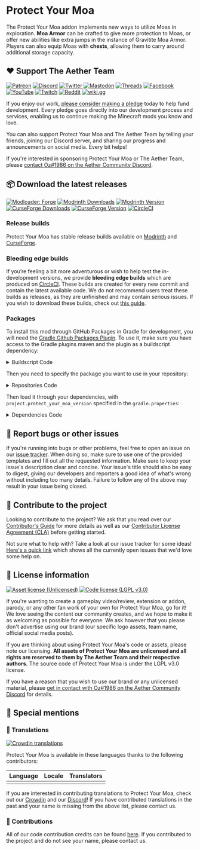 # Protect Your Moa

The Protect Your Moa addon implements new ways to utilize Moas in exploration. **Moa Armor** can be crafted to give more protection to Moas, or offer new abilities like extra jumps in the instance of Gravitite Moa Armor. Players can also equip Moas with **chests**, allowing them to carry around additional storage capacity.

## :heart: Support The Aether Team

[![Patreon](https://img.shields.io/endpoint.svg?url=https%3A%2F%2Fshieldsio-patreon.vercel.app%2Fapi%3Fusername%3DTheAetherTeam%26type%3Dpatrons&style=flat-square&logoColor=white)](https://patreon.com/TheAetherTeam)
[![Discord](https://img.shields.io/discord/118816101936267265.svg?label=discord&logoColor=FFFFFF&logo=discord&color=7289DA&style=flat-square)](https://discord.gg/aethermod)
[![Twitter](https://img.shields.io/badge/twitter-@DevAether-lightgrey?style=flat-square&logo=twitter&color=1DA1F2&logoColor=white)](https://twitter.com/DevAether)
[![Mastodon](https://img.shields.io/mastodon/follow/110581810287361848?domain=https%3A%2F%2Fmastodon.gamedev.place%2F&style=flat-square&logo=mastodon&logoColor=white&label=mastodon&color=858AFA)](https://mastodon.gamedev.place/@DevAether)
[![Threads](https://custom-icon-badges.demolab.com/badge/threads-devaether-green?logo=instagram-threads&style=flat-square&color=000000)](https://www.threads.net/@devaether)
[![Facebook](https://img.shields.io/badge/facebook-AetherMod-blue?logo=facebook&style=flat-square&color=1877F2&logoColor=white)](https://www.facebook.com/AetherMod)
[![YouTube](https://img.shields.io/badge/youtube-@DevAether-blue?color=FF0000&label=youtube&logo=youtube&style=flat-square)](https://www.youtube.com/@DevAether)
[![Twitch](https://img.shields.io/twitch/status/theaetherteam?logo=twitch&style=flat-square&logoColor=white)](https://www.twitch.tv/theaetherteam)
[![Reddit](https://img.shields.io/reddit/subreddit-subscribers/TheAether?color=FF4500&label=reddit&logo=reddit&style=flat-square&logoColor=white)](https://www.reddit.com/r/TheAether/)
[![wiki.gg](https://custom-icon-badges.demolab.com/badge/wiki.gg-aether-green?logo=wikigg&style=flat-square&color=FF1980)](https://aether.wiki.gg/)

If you enjoy our work, [please consider making a pledge](https://patreon.com/TheAetherTeam) today to help fund development. Every pledge goes directly into our development process and services, enabling us to continue making the Minecraft mods you know and love.

You can also support Protect Your Moa and The Aether Team by telling your friends, joining our Discord server, and sharing our progress and announcements on social media. Every bit helps!

If you're interested in sponsoring Protect Your Moa or The Aether Team, please [contact Oz#1986 on the Aether Community Discord](https://discord.gg/aethermod).

## :package: Download the latest releases
[![Modloader: Forge](https://img.shields.io/badge/mod%20loader-forge-CC974D?style=flat-square)](https://files.minecraftforge.net/net/minecraftforge/forge/)
[![Modrinth Downloads](https://img.shields.io/modrinth/dt/aether_protect_your_moa?color=00AF5C&logo=modrinth)](https://modrinth.com/mod/aether_protect_your_moa)
[![Modrinth Version](https://img.shields.io/modrinth/game-versions/aether_protect_your_moa?color=00AF5C&label=latest&logo=modrinth&last=true)](https://modrinth.com/mod/aether_protect_your_moa)
[![CurseForge Downloads](http://cf.way2muchnoise.eu/aether_protect_your_moa.svg)](https://www.curseforge.com/minecraft/mc-mods/aether_protect_your_moa)
[![CurseForge Version](http://cf.way2muchnoise.eu/versions/aether_protect_your_moa_latest.svg)](https://www.curseforge.com/minecraft/mc-mods/aether_protect_your_moa)
[![CircleCI](https://circleci.com/gh/The-Aether-Team/Protect-Your-Moa/tree/1.19.4-develop.svg?style=shield)](https://app.circleci.com/pipelines/github/The-Aether-Team/Protect-Your-Moa?branch=1.19.4-develop)
### Release builds
Protect Your Moa has stable release builds available on [Modrinth](https://modrinth.com/mod/aether-protect-your-moa) and [CurseForge](https://www.curseforge.com/minecraft/mc-mods/aether-protect-your-moa).

### Bleeding edge builds
If you’re feeling a bit more adventurous or wish to help test the in-development versions, we provide **bleeding edge builds** which are produced on [CircleCI](https://app.circleci.com/pipelines/github/The-Aether-Team/Protect-Your-Moa). These builds are created for every new commit and contain the latest available code. We do not recommend users treat these builds as releases, as they are unfinished and may contain serious issues. If you wish to download these builds, check out [this guide](https://github.com/The-Aether-Team/Protect-Your-Moa/wiki/CircleCI-Guide).

### Packages
To install this mod through GitHub Packages in Gradle for development, you will need the [Gradle Github Packages Plugin](https://github.com/0ffz/gpr-for-gradle). To use it, make sure you have access to the Gradle plugins maven and the plugin as a buildscript dependency:

<details>
<summary> Buildscript Code</summary>

`settings.gradle`
```
pluginManagement {
    repositories {
        gradlePluginPortal()
    }
}
```

`build.gradle`
```
plugins {
    id 'io.github.0ffz.github-packages' version '[1,2)'
}
```

</details>

Then you need to specify the package you want to use in your repository:

<details>
<summary> Repositories Code</summary>

```
repositories {
  ...
  maven githubPackage.invoke("The-Aether-Team/Protect-Your-Moa")
}
```

</details>

Then load it through your dependencies, with `project.protect_your_moa_version` specified in the `gradle.properties`:

<details>
<summary> Dependencies Code</summary>

```
dependencies {
  ...
  implementation fg.deobf("com.aetherteam.protect_your_moa:aether_protect_your_moa:${project.protect_your_moa_version}")
  ...
}
```

</details>

## :bug: Report bugs or other issues
If you're running into bugs or other problems, feel free to open an issue on our [issue tracker](https://github.com/The-Aether-Team/Protect-Your-Moa/issues). When doing so, make sure to use one of the provided templates and fill out all the requested information. Make sure to keep your issue's description clear and concise. Your issue's title should also be easy to digest, giving our developers and reporters a good idea of what's wrong without including too many details. Failure to follow any of the above may result in your issue being closed.

## :wrench: Contribute to the project
Looking to contribute to the project? We ask that you read over our [Contributor's Guide](https://github.com/The-Aether-Team/Protect-Your-Moa/blob/1.19.4-develop/docs/CONTRIBUTING.md) for more details as well as our [Contributor License Agreement (CLA)](https://github.com/The-Aether-Team/Protect-Your-Moa/blob/1.19.4-develop/docs/AGREEMENT.md) before getting started.

Not sure what to help with? Take a look at our issue tracker for some ideas! [Here's a quick link](https://github.com/The-Aether-Team/Protect-Your-Moa/labels/status%2Fhelp-wanted) which shows all the currently open issues that we'd love some help on.

## :scroll: License information
[![Asset license (Unlicensed)](https://img.shields.io/badge/assets%20license-All%20Rights%20Reserved-red.svg?style=flat-square)](https://en.wikipedia.org/wiki/All_rights_reserved)
[![Code license (LGPL v3.0)](https://img.shields.io/badge/code%20license-LGPL%20v3.0-green.svg?style=flat-square)](https://github.com/The-Aether-Team/Protect-Your-Moa/blob/1.19.4-develop/LICENSE.txt)

If you're wanting to create a gameplay video/review, extension or addon, parody, or any other fan work of your own for Protect Your Moa, go for it! We love seeing the content our community creates, and we hope to make it as welcoming as possible for everyone. We ask however that you please don't advertise using our brand (our specific logo assets, team name, official social media posts).

If you are thinking about using Protect Your Moa's code or assets, please note our licensing. **All assets of Protect Your Moa are unlicensed and all rights are reserved to them by The Aether Team and their respective authors.** The source code of Protect Your Moa is under the LGPL v3.0 license.

If you have a reason that you wish to use our brand or any unlicensed material, please [get in contact with Oz#1986 on the Aether Community Discord](https://discord.gg/aethermod) for details.

## :star2: Special mentions
### :speech_balloon: Translations
[![Crowdin translations](https://img.shields.io/badge/crowdin-protectyourmoa-blue?color=55BC5C&label=crowdin&logo=crowdin&style=flat-square)]()

Protect Your Moa is available in these languages thanks to the following contributors:

| Language                    | Locale  | Translators                                                                                                |
|-----------------------------|---------|------------------------------------------------------------------------------------------------------------|
|                       |  |                                                                                                   |

If you are interested in contributing translations to Protect Your Moa, check out our [Crowdin]() and our [Discord](https://discord.gg/aethermod)! If you have contributed translations in the past and your name is missing from the above list, please contact us.

### :hammer: Contributions
All of our code contribution credits can be found [here](https://github.com/The-Aether-Team/Protect-Your-Moa/blob/1.19.4-develop/docs/CREDITS.txt). If you contributed to the project and do not see your name, please contact us.
